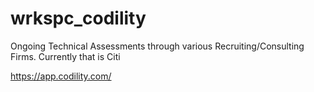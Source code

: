 # wrkspc_codility
Ongoing Technical Assessments through various Recruiting/Consulting Firms.  Currently that is Citi

https://app.codility.com/
